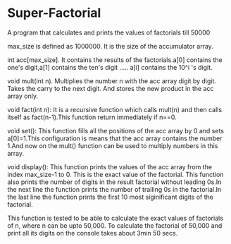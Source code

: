 # Super-Factorial
A program that calculates and prints the values of factorials till 50000

max_size is defined as 1000000. It is the size of the accumulator array.

int acc[max_size].  It contains the results of the factorials.a[0] contains the one's digit,a[1] contains the ten's digit ..... a[i] contains the 10^i 's digit.

void mult(int n). Multiplies the number n with the acc array digit by digit. Takes the carry to the next digit. And stores the new product in the acc array only.

void fact(int n): It is a recursive function which calls mult(n) and then calls itself as fact(n-1).This function return immediately if n==0.

void set():   This function fills all the positions of the acc array by 0 and sets a[0]=1.This configuration is means that the acc array contains the number 1.And now on the mult() function can be used to multiply numbers in this array.

void display():   This function prints the values of the acc array from the index max_size-1 to 0. This is the exact value of the factorial. This function also prints the number of digits in the result factorial without leading 0s.In the next line the function prints the number of trailing 0s in the factorial.In the last line the function prints the first 10 most siginificant digits of the factorial.


This function is tested to be able to calculate the exact values of factorials of n, where n can be upto 50,000.
To calculate the factorial of 50,000 and print all its digits on the console takes about 3min 50 secs.
